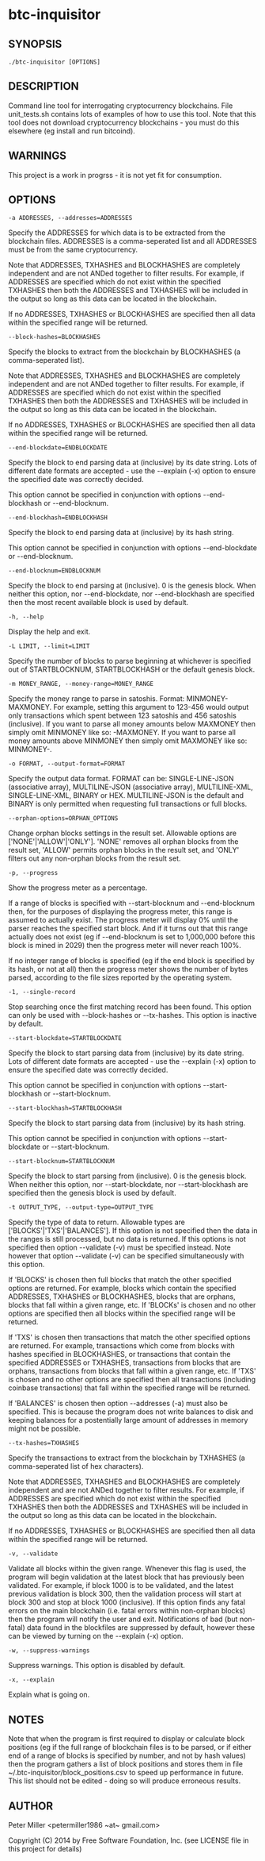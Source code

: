 btc-inquisitor
==========

SYNOPSIS
----------

    ./btc-inquisitor [OPTIONS]

DESCRIPTION
----------

Command line tool for interrogating cryptocurrency blockchains. File unit_tests.sh contains lots of examples of how to use this tool. Note that this tool does not download cryptocurrency blockchains - you must do this elsewhere (eg install and run bitcoind).

WARNINGS
----------

This project is a work in progrss - it is not yet fit for consumption.

OPTIONS
----------

    -a ADDRESSES, --addresses=ADDRESSES

Specify the ADDRESSES for which data is to be extracted from the blockchain files. ADDRESSES is a comma-seperated list and all ADDRESSES must be from the same cryptocurrency.

Note that ADDRESSES, TXHASHES and BLOCKHASHES are completely independent and are not ANDed together to filter results. For example, if ADDRESSES are specified which do not exist within the specified TXHASHES then both the ADDRESSES and TXHASHES will be included in the output so long as this data can be located in the blockchain.

If no ADDRESSES, TXHASHES or BLOCKHASHES are specified then all data within the specified range will be returned.



    --block-hashes=BLOCKHASHES

Specify the blocks to extract from the blockchain by BLOCKHASHES (a comma-seperated list).

Note that ADDRESSES, TXHASHES and BLOCKHASHES are completely independent and are not ANDed together to filter results. For example, if ADDRESSES are specified which do not exist within the specified TXHASHES then both the ADDRESSES and TXHASHES will be included in the output so long as this data can be located in the blockchain.

If no ADDRESSES, TXHASHES or BLOCKHASHES are specified then all data within the specified range will be returned.



    --end-blockdate=ENDBLOCKDATE

Specify the block to end parsing data at (inclusive) by its date string. Lots of different date formats are accepted - use the --explain (-x) option to ensure the specified date was correctly decided.

This option cannot be specified in conjunction with options --end-blockhash or --end-blocknum.



    --end-blockhash=ENDBLOCKHASH

Specify the block to end parsing data at (inclusive) by its hash string.

This option cannot be specified in conjunction with options --end-blockdate or --end-blocknum.



    --end-blocknum=ENDBLOCKNUM

Specify the block to end parsing at (inclusive). 0 is the genesis block. When neither this option, nor --end-blockdate, nor --end-blockhash are specified then the most recent available block is used by default.



    -h, --help

Display the help and exit.



    -L LIMIT, --limit=LIMIT

Specify the number of blocks to parse beginning at whichever is specified out of STARTBLOCKNUM, STARTBLOCKHASH or the default genesis block.



    -m MONEY_RANGE, --money-range=MONEY_RANGE

Specify the money range to parse in satoshis. Format: MINMONEY-MAXMONEY. For example, setting this argument to 123-456 would output only transactions which spent between 123 satoshis and 456 satoshis (inclusive). If you want to parse all money amounts below MAXMONEY then simply omit MINMONEY like so: -MAXMONEY. If you want to parse all money amounts above MINMONEY then simply omit MAXMONEY like so: MINMONEY-.



    -o FORMAT, --output-format=FORMAT

Specify the output data format. FORMAT can be: SINGLE-LINE-JSON (associative array), MULTILINE-JSON (associative array), MULTILINE-XML, SINGLE-LINE-XML, BINARY or HEX. MULTILINE-JSON is the default and BINARY is only permitted when requesting full transactions or full blocks.



    --orphan-options=ORPHAN_OPTIONS

Change orphan blocks settings in the result set. Allowable options are ['NONE'|'ALLOW'|'ONLY']. 'NONE' removes all orphan blocks from the result set, 'ALLOW' permits orphan blocks in the result set, and 'ONLY' filters out any non-orphan blocks from the result set.



    -p, --progress

Show the progress meter as a percentage.

If a range of blocks is specified with --start-blocknum and --end-blocknum then, for the purposes of displaying the progress meter, this range is assumed to actually exist. The progress meter will display 0% until the parser reaches the specified start block. And if it turns out that this range actually does not exist (eg if --end-blocknum is set to 1,000,000 before this block is mined in 2029) then the progress meter will never reach 100%.

If no integer range of blocks is specified (eg if the end block is specified by its hash, or not at all) then the progress meter shows the number of bytes parsed, according to the file sizes reported by the operating system.



    -1, --single-record

Stop searching once the first matching record has been found. This option can only be used with --block-hashes or --tx-hashes. This option is inactive by default.



    --start-blockdate=STARTBLOCKDATE

Specify the block to start parsing data from (inclusive) by its date string. Lots of different date formats are accepted - use the --explain (-x) option to ensure the specified date was correctly decided.

This option cannot be specified in conjunction with options --start-blockhash or --start-blocknum.



    --start-blockhash=STARTBLOCKHASH

Specify the block to start parsing data from (inclusive) by its hash string.

This option cannot be specified in conjunction with options --start-blockdate or --start-blocknum.



    --start-blocknum=STARTBLOCKNUM

Specify the block to start parsing from (inclusive). 0 is the genesis block. When neither this option, nor --start-blockdate, nor --start-blockhash are specified then the genesis block is used by default.



    -t OUTPUT_TYPE, --output-type=OUTPUT_TYPE

Specify the type of data to return. Allowable types are ['BLOCKS'|'TXS'|'BALANCES']. If this option is not specified then the data in the ranges is still processed, but no data is returned. If this options is not specified then option --validate (-v) must be specified instead. Note however that option --validate (-v) can be specified simultaneously with this option.

If 'BLOCKS' is chosen then full blocks that match the other specified options are returned. For example, blocks which contain the specified ADDRESSES, TXHASHES or BLOCKHASHES, blocks that are orphans, blocks that fall within a given range, etc. If 'BLOCKs' is chosen and no other options are specified then all blocks within the specified range will be returned.

If 'TXS' is chosen then transactions that match the other specified options are returned. For example, transactions which come from blocks with hashes specified in BLOCKHASHES, or transactions that contain the specified ADDRESSES or TXHASHES, transactions from blocks that are orphans, transactions from blocks that fall within a given range, etc. If 'TXS' is chosen and no other options are specified then all transactions (including coinbase transactions) that fall within the specified range will be returned.

If 'BALANCES' is chosen then option --addresses (-a) must also be specified. This is because the program does not write balances to disk and keeping balances for a postentially large amount of addresses in memory might not be possible.



    --tx-hashes=TXHASHES

Specify the transactions to extract from the blockchain by TXHASHES (a comma-seperated list of hex characters).

Note that ADDRESSES, TXHASHES and BLOCKHASHES are completely independent and are not ANDed together to filter results. For example, if ADDRESSES are specified which do not exist within the specified TXHASHES then both the ADDRESSES and TXHASHES will be included in the output so long as this data can be located in the blockchain.

If no ADDRESSES, TXHASHES or BLOCKHASHES are specified then all data within the specified range will be returned.



    -v, --validate

Validate all blocks within the given range. Whenever this flag is used, the program will begin validation at the latest block that has previously been validated. For example, if block 1000 is to be validated, and the latest previous validation is block 300, then the validation process will start at block 300 and stop at block 1000 (inclusive). If this option finds any fatal errors on the main blockchain (i.e. fatal errors within non-orphan blocks) then the program will notify the user and exit. Notifications of bad (but non-fatal) data found in the blockfiles are suppressed by default, however these can be viewed by turning on the --explain (-x) option.



    -w, --suppress-warnings

Suppress warnings. This option is disabled by default.



    -x, --explain

Explain what is going on.



NOTES
----------

Note that when the program is first required to display or calculate block positions (eg if the full range of blockchain files is to be parsed, or if either end of a range of blocks is specified by number, and not by hash values) then the program gathers a list of block positions and stores them in file ~/.btc-inquisitor/block_positions.csv to speed up performance in future. This list should not be edited - doing so will produce erroneous results.

AUTHOR
----------

Peter Miller <petermiller1986 ~at~ gmail.com>

Copyright (C) 2014 by Free Software Foundation, Inc. (see LICENSE file in this project for details)

